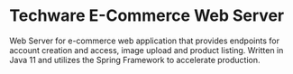 # Techware E-Commerce Web Server
Web Server for e-commerce web application that provides endpoints for account creation and access, image upload and product listing. Written in Java 11 and utilizes the Spring Framework to accelerate production.
